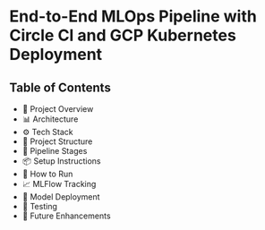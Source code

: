 # **End-to-End MLOps Pipeline with Circle CI and GCP Kubernetes Deployment**

## **Table of Contents**
- 📌 Project Overview
- 📊 Architecture
- ⚙️ Tech Stack
- 📁 Project Structure
- 🔄 Pipeline Stages
- 📦 Setup Instructions
- 🚀 How to Run
- 📈 MLFlow Tracking
- 🔐 Model Deployment
- 🧪 Testing
- 📝 Future Enhancements



